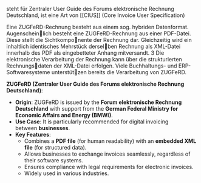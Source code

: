 steht für Zentraler User Guide des Forums elektronische Rechnung Deutschland, ist eine Art von [[CIUS]] (Core Invoice User Specification)

Eine ZUGFeRD-Rechnung besteht aus einem sog. hybriden Datenformat. Augenscheinlich besteht eine ZUGFeRD-Rechnung aus einer PDF-Datei. Diese stellt die Sichtkomponente der Rechnung dar. Gleichzeitig wird ein inhaltlich identisches Mehrstück derselben Rechnung als XML-Datei innerhalb des PDF als eingebetteter Anhang mitversandt. 3 Die elektronische Verarbeitung der Rechnung kann über die strukturierten Rechnungsdaten der XML-Datei erfolgen. Viele Buchhaltungs- und ERP-Softwaresysteme unterstützen bereits die Verarbeitung von ZUGFeRD.

**ZUGFeRD (Zentraler User Guide des Forums elektronische Rechnung Deutschland)**:
- **Origin**: ZUGFeRD is issued by the **Forum elektronische Rechnung Deutschland** with support from the **German Federal Ministry for Economic Affairs and Energy (BMWi)**.
- **Use Case**: It is particularly recommended for digital invoicing between **businesses**.
- **Key Features**:
	- Combines a **PDF file** (for human readability) with an **embedded XML file** (for structured data).
	- Allows businesses to exchange invoices seamlessly, regardless of their software systems.
	- Ensures compliance with legal requirements for electronic invoices.
	- Widely used in various industries.